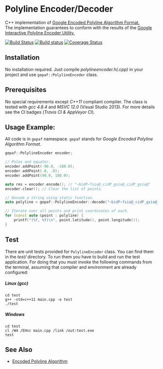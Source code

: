 # Polyline Encoder/Decoder
C++ implementation of [Google Encoded Polyline Algorithm Format.](https://developers.google.com/maps/documentation/utilities/polylinealgorithm)<br>
The implementation guarantees to conform with the results of the [Google Interactive Polyline Encoder Utility.](https://developers.google.com/maps/documentation/utilities/polylineutility)

[![Build Status](https://travis-ci.org/vahancho/polylineencoder.svg?branch=master)](https://travis-ci.org/vahancho/polylineencoder)
[![Build status](https://ci.appveyor.com/api/projects/status/6tg1kkp5fgk3x2fd?svg=true)](https://ci.appveyor.com/project/vahancho/polylineencoder)
[![Coverage Status](https://coveralls.io/repos/github/vahancho/polylineencoder/badge.svg?branch=master)](https://coveralls.io/github/vahancho/polylineencoder?branch=master)

## Installation

No installation required. Just compile *polylineencoder.h(.cpp)* in your project and use `gepaf::PolylineEncoder` class.

## Prerequisites

No special requirements except *C++11* compliant compiler. The class is tested with *gcc 4.8.4* and *MSVC 12.0* (Visual Studio 2013).
For more details see the CI badges (*Travis CI & AppVeyor CI*).

## Usage Example:

All code is in `gepaf` namespace. `gepaf` stands for *Google Encoded Polyline Algorithm Format*.

```cpp
gepaf::PolylineEncoder encoder;

// Poles and equator.
encoder.addPoint(-90.0, -180.0);
encoder.addPoint(.0, .0);
encoder.addPoint(90.0, 180.0);

auto res = encoder.encode(); // "~bidP~fsia@_cidP_gsia@_cidP_gsia@"
encoder.clear(); // Clear the list of points.

// Decode a string using static function.
auto polyline = gepaf::PolylineEncoder::decode("~bidP~fsia@_cidP_gsia@_cidP_gsia@");

// Iterate over all points and print coordinates of each.
for (const auto &point : polyline) {
    printf("(%f, %f)\n", point.latitude(), point.longitude());
}
```

## Test

There are unit tests provided for `PolylineEncoder` class. You can find them in the *test/* directory.
To run them you have to build and run the test application. For doing that you must invoke the following
commands from the terminal, assuming that compiler and environment are already configured:

##### Linux (gcc)
```
cd test
g++ -std=c++11 main.cpp -o test
./test
```

##### Windows
```
cd test
cl /W4 /EHsc main.cpp /link /out:test.exe
test
```

## See Also

* [Encoded Polyline Algorithm](https://developers.google.com/maps/documentation/utilities/polylinealgorithm)

